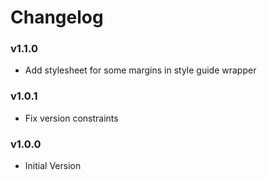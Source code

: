 # Changelog

### v1.1.0
* Add stylesheet for some margins in style guide wrapper

### v1.0.1
* Fix version constraints

### v1.0.0
* Initial Version
